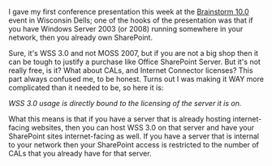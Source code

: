 
I gave my first conference presentation this week at the [Brainstorm 10.0](http://www.onalaska.k12.wi.us/brainstorm/) event in Wisconsin Dells; one of the hooks of the presentation was that if you have Windows Server 2003 (or 2008) running somewhere in your network, then you already own SharePoint.




Sure, it's WSS 3.0 and not MOSS 2007, but if you are not a big shop then it can be tough to justify a purchase like Office SharePoint Server. But it's not really free, is it? What about CALs, and Internet Connector licenses? This part always confused me, to be honest. Turns out I was making it WAY more complicated than it needed to be, so here it is:




_WSS 3.0 usage is directly bound to the licensing of the server it is on._




What this means is that if you have a server that is already hosting internet-facing websites, then you can host WSS 3.0 on that server and have your SharePoint sites internet-facing as well. If you have a server that is internal to your network then your SharePoint access is restricted to the number of CALs that you already have for that server.
